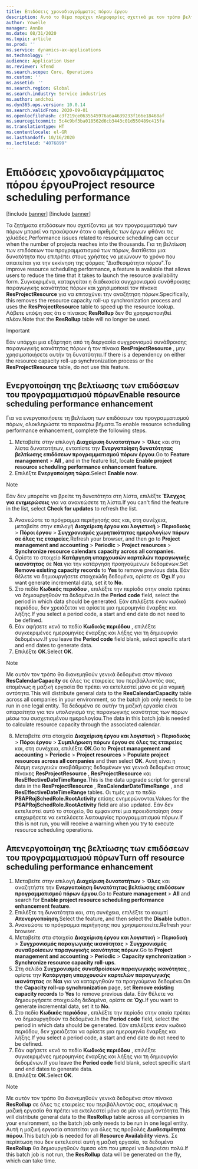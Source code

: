 ```yaml
---
title: Επιδόσεις χρονοδιαγράμματος πόρου έργου
description: Αυτό το θέμα παρέχει πληροφορίες σχετικά με τον τρόπο βελτίωσης των επιδόσεων του προγραμματισμού των πόρων για ένα μεγάλο αριθμό έργων.
author: Yowelle
manager: AnnBe
ms.date: 08/31/2020
ms.topic: article
ms.prod: ''
ms.service: dynamics-ax-applications
ms.technology: ''
audience: Application User
ms.reviewer: kfend
ms.search.scope: Core, Operations
ms.custom: ''
ms.assetid: ''
ms.search.region: Global
ms.search.industry: Service industries
ms.author: andchoi
ms.dyn365.ops.version: 10.0.14
ms.search.validFrom: 2020-09-01
ms.openlocfilehash: c3f219ce0635545976a6a4639233f166e18468af
ms.sourcegitcommit: 5c4c9bf3ba018562d6cb3443c01d550489c415fa
ms.translationtype: HT
ms.contentlocale: el-GR
ms.lasthandoff: 10/16/2020
ms.locfileid: "4076899"
---
```

# <a name="project-resource-scheduling-performance"></a><span data-ttu-id="28a41-103">Επιδόσεις χρονοδιαγράμματος πόρου έργου</span><span class="sxs-lookup"><span data-stu-id="28a41-103">Project resource scheduling performance</span></span>

[!include [banner](../includes/banner.md)]
[!include [banner](../includes/preview-banner.md)]


<span data-ttu-id="28a41-104">Τα ζητήματα επιδόσεων που σχετίζονται με τον προγραμματισμό των πόρων μπορεί να προκύψουν όταν ο αριθμός των έργων φθάνει τις χιλιάδες.</span><span class="sxs-lookup"><span data-stu-id="28a41-104">Performance issues related to resource scheduling can occur when the number of projects reaches into the thousands.</span></span> <span data-ttu-id="28a41-105">Για τη βελτίωση των επιδόσεων του προγραμματισμού των πόρων, διατίθεται μια δυνατότητα που επιτρέπει στους χρήστες να μειώνουν το χρόνο που απαιτείται για την εκκίνηση της φόρμας "Διαθεσιμότητα πόρου".</span><span class="sxs-lookup"><span data-stu-id="28a41-105">To improve resource scheduling performance, a feature is available that allows users to reduce the time that it takes to launch the resource availability form.</span></span> <span data-ttu-id="28a41-106">Συγκεκριμένα, καταργείται η διαδικασία συγχρονισμού συνάθροισης παραγωγικής ικανότητας πόρων και χρησιμοποιεί τον πίνακα **ResProjectResource** για να επιταχύνει την αναζήτηση πόρων.</span><span class="sxs-lookup"><span data-stu-id="28a41-106">Specifically, this removes the resource capacity roll-up synchronization process and uses the **ResProjectResource** table to speed up the resource lookup.</span></span> <span data-ttu-id="28a41-107">Λάβετε υπόψη σας ότι ο πίνακας **ResRollup** δεν θα χρησιμοποιηθεί πλέον.</span><span class="sxs-lookup"><span data-stu-id="28a41-107">Note that the **ResRollup** table will no longer be used.</span></span>

> [!IMPORTANT]
> <span data-ttu-id="28a41-108">Εάν υπάρχει μια εξάρτηση από τη διεργασία συγχρονισμού συνάθροισης παραγωγικής ικανότητας πόρων ή τον πίνακα **ResProjectResource** , μην χρησιμοποιήσετε αυτήν τη δυνατότητα.</span><span class="sxs-lookup"><span data-stu-id="28a41-108">If there is a dependency on either the resource capacity roll-up synchronization process or the **ResProjectResource** table, do not use this feature.</span></span>

## <a name="enable-resource-scheduling-performance-enhancement"></a><span data-ttu-id="28a41-109">Ενεργοποίηση της βελτίωσης των επιδόσεων του προγραμματισμού πόρων</span><span class="sxs-lookup"><span data-stu-id="28a41-109">Enable resource scheduling performance enhancement</span></span>
<span data-ttu-id="28a41-110">Για να ενεργοποιήσετε τη βελτίωση των επιδόσεων του προγραμματισμού πόρων, ολοκληρώστε τα παρακάτω βήματα.</span><span class="sxs-lookup"><span data-stu-id="28a41-110">To enable resource scheduling performance enhancement, complete the following steps.</span></span>

1. <span data-ttu-id="28a41-111">Μεταβείτε στην επιλογή **Διαχείριση δυνατοτήτων** > **Όλες** και στη λίστα δυνατοτήτων, εντοπίστε την **Ενεργοποίηση δυνατότητας βελτίωσης επιδόσεων προγραμματισμού πόρων έργου**.</span><span class="sxs-lookup"><span data-stu-id="28a41-111">Go to **Feature management** > **All** , and in the feature list, locate **Enable project resource scheduling performance enhancement feature**.</span></span>
2. <span data-ttu-id="28a41-112">Επιλέξτε **Ενεργοποίηση τώρα**.</span><span class="sxs-lookup"><span data-stu-id="28a41-112">Select **Enable now**.</span></span>

> [!NOTE]
> <span data-ttu-id="28a41-113">Εάν δεν μπορείτε να βρείτε τη δυνατότητα στη λίστα, επιλέξτε **Έλεγχος για ενημερώσεις** για να ανανεώσετε τη λίστα.</span><span class="sxs-lookup"><span data-stu-id="28a41-113">If you can't find the feature in the list, select **Check for updates** to refresh the list.</span></span>

3. <span data-ttu-id="28a41-114">Ανανεώστε το πρόγραμμα περιήγησής σας και, στη συνέχεια, μεταβείτε στην επιλογή **Διαχείριση έργου και λογιστική** > **Περιοδικός** > **Πόροι έργου** > **Συγχρονισμός χωρητικότητας ημερολογίων πόρων σε όλες τις εταιρείες**.</span><span class="sxs-lookup"><span data-stu-id="28a41-114">Refresh your browser, and then go to **Project management and accounting** > **Periodic** > **Project resources** > **Synchronize resource calendars capacity across all companies**.</span></span>
4. <span data-ttu-id="28a41-115">Ορίστε το στοιχείο **Κατάργηση υπαρχουσών καρτελών παραγωγικής ικανότητας** σε **Ναι** για την κατάργηση προηγούμενων δεδομένων.</span><span class="sxs-lookup"><span data-stu-id="28a41-115">Set **Remove existing capacity records** to **Yes** to remove previous data.</span></span> <span data-ttu-id="28a41-116">Εάν θέλετε να δημιουργήσετε στοιχειώδη δεδομένα, ορίστε σε **Όχι**.</span><span class="sxs-lookup"><span data-stu-id="28a41-116">If you want generate incremental data, set it to **No**.</span></span>
5. <span data-ttu-id="28a41-117">Στο πεδίο **Κωδικός περιόδου** , επιλέξτε την περίοδο στην οποία πρέπει να δημιουργηθούν τα δεδομένα.</span><span class="sxs-lookup"><span data-stu-id="28a41-117">In the **Period code** field, select the period in which data should be generated.</span></span> <span data-ttu-id="28a41-118">Εάν επιλέξετε έναν κωδικό περιόδου, δεν χρειάζεται να ορίσετε μια ημερομηνία έναρξης και λήξης.</span><span class="sxs-lookup"><span data-stu-id="28a41-118">If you select a period code, a start and end date do not need to be defined.</span></span>
6. <span data-ttu-id="28a41-119">Εάν αφήσετε κενό το πεδίο **Κωδικός περιόδου** , επιλέξτε συγκεκριμένες ημερομηνίες έναρξης και λήξης για τη δημιουργία δεδομένων.</span><span class="sxs-lookup"><span data-stu-id="28a41-119">If you leave the **Period code** field blank, select specific start and end dates to generate data.</span></span>
7. <span data-ttu-id="28a41-120">Επιλέξτε **OK**.</span><span class="sxs-lookup"><span data-stu-id="28a41-120">Select **OK**.</span></span>

 > [!NOTE]
 > <span data-ttu-id="28a41-121">Με αυτόν τον τρόπο θα διανεμηθούν γενικά δεδομένα στον πίνακα **ResCalendarCapacity** σε όλες τις εταιρείες του περιβάλλοντός σας, επομένως η μαζική εργασία θα πρέπει να εκτελεστεί μόνο σε μία νομική οντότητα.</span><span class="sxs-lookup"><span data-stu-id="28a41-121">This will distribute general data to the **ResCalendarCapacity** table across all companies in your environment, so the batch job only needs to be run in one legal entity.</span></span> <span data-ttu-id="28a41-122">Τα δεδομένα σε αυτήν τη μαζική εργασία είναι απαραίτητα για τον υπολογισμό της παραγωγικής ικανότητας των πόρων μέσω του συσχετισμένου ημερολογίου.</span><span class="sxs-lookup"><span data-stu-id="28a41-122">The data in this batch job is needed to calculate resource capacity through the associated calendar.</span></span>

8. <span data-ttu-id="28a41-123">Μεταβείτε στα στοιχεία **Διαχείριση έργου και λογιστική** > **Περιοδικός** > **Πόροι έργου** > **Συμπλήρωση πόρων έργου σε όλες τις εταιρείες** και, στη συνέχεια, επιλέξτε **OK**.</span><span class="sxs-lookup"><span data-stu-id="28a41-123">Go to **Project management and accounting** > **Periodic** > **Project resources** > **Populate project resources across all companies** and then select **OK**.</span></span> <span data-ttu-id="28a41-124">Αυτή είναι η δέσμη ενεργειών αναβάθμισης δεδομένων για γενικά δεδομένα στους πίνακες **ResProjectResource** , **ResProjectResource** και **ResEffectiveDateTimeRange**.</span><span class="sxs-lookup"><span data-stu-id="28a41-124">This is the data upgrade script for general data in the **ResProjectResource** , **ResCalendarDateTimeRange** , and **ResEffectiveDateTimeRange** tables.</span></span> <span data-ttu-id="28a41-125">Οι τιμές για το πεδίο **PSAPRojSchedRole.RootActivity** επίσης ενημερώνονται.</span><span class="sxs-lookup"><span data-stu-id="28a41-125">Values for the **PSAPRojSchedRole.RootActivity** field are also updated.</span></span> <span data-ttu-id="28a41-126">Εάν δεν εκτελεστεί αυτό το στοιχείο, θα εμφανιστεί μια προειδοποίηση όταν επιχειρήσετε να εκτελέσετε λειτουργίες προγραμματισμού πόρων.</span><span class="sxs-lookup"><span data-stu-id="28a41-126">If this is not run, you will receive a warning when you try to execute resource scheduling operations.</span></span>
 
## <a name="turn-off-resource-scheduling-performance-enhancement"></a><span data-ttu-id="28a41-127">Απενεργοποίηση της βελτίωσης των επιδόσεων του προγραμματισμού πόρων</span><span class="sxs-lookup"><span data-stu-id="28a41-127">Turn off resource scheduling performance enhancement</span></span>

1. <span data-ttu-id="28a41-128">Μεταβείτε στην επιλογή **Διαχείριση δυνατοτήτων** > **Όλες** και αναζητήστε την **Ενεργοποίηση δυνατότητας βελτίωσης επιδόσεων προγραμματισμού πόρων έργου**.</span><span class="sxs-lookup"><span data-stu-id="28a41-128">Go to **Feature management** > **All**  and search for **Enable project resource scheduling performance enhancement feature**.</span></span>
2. <span data-ttu-id="28a41-129">Επιλέξτε τη δυνατότητα και, στη συνέχεια, επιλέξτε το κουμπί **Απενεργοποίηση**.</span><span class="sxs-lookup"><span data-stu-id="28a41-129">Select the feature, and then select the **Disable** button.</span></span>
3. <span data-ttu-id="28a41-130">Ανανεώστε το πρόγραμμα περιήγησης που χρησιμοποιείτε.</span><span class="sxs-lookup"><span data-stu-id="28a41-130">Refresh your browser.</span></span>
4. <span data-ttu-id="28a41-131">Μεταβείτε στα στοιχεία **Διαχείριση έργου και λογιστική** > **Περιοδική** > **Συγχρονισμός παραγωγικής ικανότητας** > **Συγχρονισμός συναθροίσεων παραγωγικής ικανότητας πόρων**.</span><span class="sxs-lookup"><span data-stu-id="28a41-131">Go to **Project management and accounting** > **Periodic** > **Capacity synchronization** > **Synchronize resource capacity roll-ups**.</span></span>
5. <span data-ttu-id="28a41-132">Στη σελίδα **Συγχρονισμός συναθροίσεων παραγωγικής ικανότητας** , ορίστε την **Κατάργηση υπαρχουσών καρτελών παραγωγικής ικανότητας** σε **Ναι** για να καταργηθούν τα προηγούμενα δεδομένα.</span><span class="sxs-lookup"><span data-stu-id="28a41-132">On the **Capacity roll-up synchronization** page, set **Remove existing capacity records** to **Yes** to remove previous data.</span></span> <span data-ttu-id="28a41-133">Εάν θέλετε να δημιουργήσετε στοιχειώδη δεδομένα, ορίστε σε **Όχι**.</span><span class="sxs-lookup"><span data-stu-id="28a41-133">If you want to generate incremental data, set it to **No**.</span></span>
6. <span data-ttu-id="28a41-134">Στο πεδίο **Κωδικός περιόδου** , επιλέξτε την περίοδο στην οποία πρέπει να δημιουργηθούν τα δεδομένα.</span><span class="sxs-lookup"><span data-stu-id="28a41-134">In the **Period code** field, select the period in which data should be generated.</span></span> <span data-ttu-id="28a41-135">Εάν επιλέξετε έναν κωδικό περιόδου, δεν χρειάζεται να ορίσετε μια ημερομηνία έναρξης και λήξης.</span><span class="sxs-lookup"><span data-stu-id="28a41-135">If you select a period code, a start and end date do not need to be defined.</span></span>
7. <span data-ttu-id="28a41-136">Εάν αφήσετε κενό το πεδίο **Κωδικός περιόδου** , επιλέξτε συγκεκριμένες ημερομηνίες έναρξης και λήξης για τη δημιουργία δεδομένων.</span><span class="sxs-lookup"><span data-stu-id="28a41-136">If you leave the **Period code** field blank, select specific start and end dates to generate data.</span></span>
8. <span data-ttu-id="28a41-137">Επιλέξτε **OK**.</span><span class="sxs-lookup"><span data-stu-id="28a41-137">Select **OK**.</span></span>

> [!NOTE]
> <span data-ttu-id="28a41-138">Με αυτόν τον τρόπο θα διανεμηθούν γενικά δεδομένα στον πίνακα **ResRollup** σε όλες τις εταιρείες του περιβάλλοντός σας, επομένως η μαζική εργασία θα πρέπει να εκτελεστεί μόνο σε μία νομική οντότητα.</span><span class="sxs-lookup"><span data-stu-id="28a41-138">This will distribute general data to the **ResRollup** table across all companies in your environment, so the batch job only needs to be run in one legal entity.</span></span> <span data-ttu-id="28a41-139">Αυτή η μαζική εργασία απαιτείται για όλες τις προβολές **Διαθεσιμότητα πόρου**.</span><span class="sxs-lookup"><span data-stu-id="28a41-139">This batch job is needed for all **Resource Availability** views.</span></span> <span data-ttu-id="28a41-140">Σε περίπτωση που δεν εκτελεστεί αυτή η μαζική εργασία, τα δεδομένα **ResRollup** θα δημιουργηθούν άμεσα κάτι που μπορεί να διαρκέσει πολύ.</span><span class="sxs-lookup"><span data-stu-id="28a41-140">If this batch job is not run, the **ResRollup** data will be generated on the fly, which can take time.</span></span>
